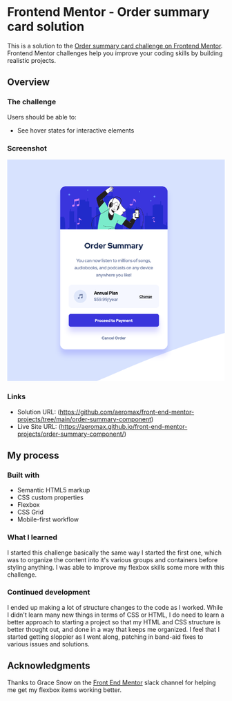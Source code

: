 # Frontend Mentor - Order summary card solution

This is a solution to the [Order summary card challenge on Frontend Mentor](https://www.frontendmentor.io/challenges/order-summary-component-QlPmajDUj). Frontend Mentor challenges help you improve your coding skills by building realistic projects. 


## Overview

### The challenge

Users should be able to:

- See hover states for interactive elements

### Screenshot

![](./screenshot.png)

### Links

- Solution URL: (https://github.com/aeromax/front-end-mentor-projects/tree/main/order-summary-component)
- Live Site URL: (https://aeromax.github.io/front-end-mentor-projects/order-summary-component/)

## My process

### Built with

- Semantic HTML5 markup
- CSS custom properties
- Flexbox
- CSS Grid
- Mobile-first workflow


### What I learned

I started this challenge basically the same way I started the first one, which was to organize the content into it's various groups and containers before styling anything. I was able to improve my flexbox skills some more with this challenge.

### Continued development

 I ended up making a lot of structure changes to the code as I worked. While I didn't learn many new things in terms of CSS or HTML, I do need to learn a better approach to starting a project so that my HTML and CSS structure is better thought out, and done in a way that keeps me organized. I feel that I started getting sloppier as I went along, patching in band-aid fixes to various issues and solutions.




## Acknowledgments

Thanks to Grace Snow on the [Front End Mentor](https://www.frontendmentor.io/slack) slack channel for helping me get my flexbox items working better.
